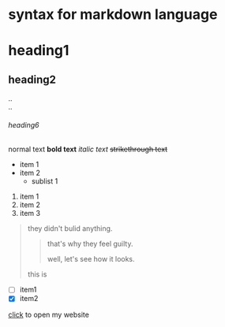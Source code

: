 # syntax for markdown language

# heading1

## heading2

..  
..

###### heading6

normal text
**bold text**
*italic text*
~~strikethrough text~~

- item 1
- item 2
  - sublist 1  
 
1. item 1
1. item 2
1. item 3
  
>they didn't bulid anything.
>
>>that's why they feel guilty.
>>
>>well, let's see how it looks.
>
>this is



- [ ] item1
- [x] item2

[click](butupali.com) to open my website



